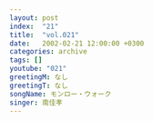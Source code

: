 ```yaml
---
layout: post
index:  "21"
title:  "vol.021"
date:   2002-02-21 12:00:00 +0300
categories: archive
tags: []
youtube: "021"
greetingM: なし
greetingT: なし
songName: モンロー・ウォーク
singer: 南佳孝
---
```


